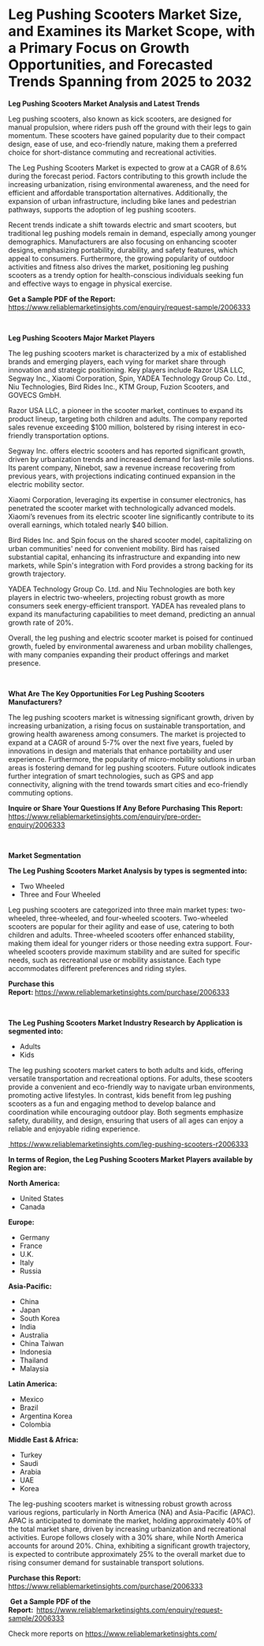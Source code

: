 <p><h1>Leg Pushing Scooters Market Size, and Examines its Market Scope, with a Primary Focus on Growth Opportunities, and Forecasted Trends Spanning from 2025 to 2032</h1></p><p><strong>Leg Pushing Scooters Market Analysis and Latest Trends</strong></p>
<p><p>Leg pushing scooters, also known as kick scooters, are designed for manual propulsion, where riders push off the ground with their legs to gain momentum. These scooters have gained popularity due to their compact design, ease of use, and eco-friendly nature, making them a preferred choice for short-distance commuting and recreational activities.</p><p>The Leg Pushing Scooters Market is expected to grow at a CAGR of 8.6% during the forecast period. Factors contributing to this growth include the increasing urbanization, rising environmental awareness, and the need for efficient and affordable transportation alternatives. Additionally, the expansion of urban infrastructure, including bike lanes and pedestrian pathways, supports the adoption of leg pushing scooters.</p><p>Recent trends indicate a shift towards electric and smart scooters, but traditional leg pushing models remain in demand, especially among younger demographics. Manufacturers are also focusing on enhancing scooter designs, emphasizing portability, durability, and safety features, which appeal to consumers. Furthermore, the growing popularity of outdoor activities and fitness also drives the market, positioning leg pushing scooters as a trendy option for health-conscious individuals seeking fun and effective ways to engage in physical exercise.</p></p>
<p><strong>Get a Sample PDF of the Report:&nbsp;</strong> <a href="https://www.reliablemarketinsights.com/enquiry/request-sample/2006333?utm_campaign=3038&utm_medium=2&utm_source=Github&utm_content=ia&utm_term=06042025&utm_id=leg-pushing-scooters">https://www.reliablemarketinsights.com/enquiry/request-sample/2006333</a></p>
<p>&nbsp;</p>
<p><strong>Leg Pushing Scooters Major Market Players</strong></p>
<p><p>The leg pushing scooters market is characterized by a mix of established brands and emerging players, each vying for market share through innovation and strategic positioning. Key players include Razor USA LLC, Segway Inc., Xiaomi Corporation, Spin, YADEA Technology Group Co. Ltd., Niu Technologies, Bird Rides Inc., KTM Group, Fuzion Scooters, and GOVECS GmbH.</p><p>Razor USA LLC, a pioneer in the scooter market, continues to expand its product lineup, targeting both children and adults. The company reported sales revenue exceeding $100 million, bolstered by rising interest in eco-friendly transportation options.</p><p>Segway Inc. offers electric scooters and has reported significant growth, driven by urbanization trends and increased demand for last-mile solutions. Its parent company, Ninebot, saw a revenue increase recovering from previous years, with projections indicating continued expansion in the electric mobility sector.</p><p>Xiaomi Corporation, leveraging its expertise in consumer electronics, has penetrated the scooter market with technologically advanced models. Xiaomi’s revenues from its electric scooter line significantly contribute to its overall earnings, which totaled nearly $40 billion.</p><p>Bird Rides Inc. and Spin focus on the shared scooter model, capitalizing on urban communities' need for convenient mobility. Bird has raised substantial capital, enhancing its infrastructure and expanding into new markets, while Spin's integration with Ford provides a strong backing for its growth trajectory.</p><p>YADEA Technology Group Co. Ltd. and Niu Technologies are both key players in electric two-wheelers, projecting robust growth as more consumers seek energy-efficient transport. YADEA has revealed plans to expand its manufacturing capabilities to meet demand, predicting an annual growth rate of 20%.</p><p>Overall, the leg pushing and electric scooter market is poised for continued growth, fueled by environmental awareness and urban mobility challenges, with many companies expanding their product offerings and market presence.</p></p>
<p>&nbsp;</p>
<p><strong>What Are The Key Opportunities For Leg Pushing Scooters Manufacturers?</strong></p>
<p><p>The leg pushing scooters market is witnessing significant growth, driven by increasing urbanization, a rising focus on sustainable transportation, and growing health awareness among consumers. The market is projected to expand at a CAGR of around 5-7% over the next five years, fueled by innovations in design and materials that enhance portability and user experience. Furthermore, the popularity of micro-mobility solutions in urban areas is fostering demand for leg pushing scooters. Future outlook indicates further integration of smart technologies, such as GPS and app connectivity, aligning with the trend towards smart cities and eco-friendly commuting options.</p></p>
<p><strong>Inquire or Share Your Questions If Any Before Purchasing This Report:</strong> <a href="https://www.reliablemarketinsights.com/enquiry/pre-order-enquiry/2006333?utm_campaign=3038&utm_medium=2&utm_source=Github&utm_content=ia&utm_term=06042025&utm_id=leg-pushing-scooters">https://www.reliablemarketinsights.com/enquiry/pre-order-enquiry/2006333</a></p>
<p>&nbsp;</p>
<p><strong>Market Segmentation</strong></p>
<p><strong>The Leg Pushing Scooters Market Analysis by types is segmented into:</strong></p>
<p><ul><li>Two Wheeled</li><li>Three and Four Wheeled</li></ul></p>
<p><p>Leg pushing scooters are categorized into three main market types: two-wheeled, three-wheeled, and four-wheeled scooters. Two-wheeled scooters are popular for their agility and ease of use, catering to both children and adults. Three-wheeled scooters offer enhanced stability, making them ideal for younger riders or those needing extra support. Four-wheeled scooters provide maximum stability and are suited for specific needs, such as recreational use or mobility assistance. Each type accommodates different preferences and riding styles.</p></p>
<p><strong>Purchase this Report:&nbsp;</strong><a href="https://www.reliablemarketinsights.com/purchase/2006333?utm_campaign=3038&utm_medium=2&utm_source=Github&utm_content=ia&utm_term=06042025&utm_id=leg-pushing-scooters">https://www.reliablemarketinsights.com/purchase/2006333</a></p>
<p>&nbsp;</p>
<p><strong>The Leg Pushing Scooters Market Industry Research by Application is segmented into:</strong></p>
<p><ul><li>Adults</li><li>Kids</li></ul></p>
<p><p>The leg pushing scooters market caters to both adults and kids, offering versatile transportation and recreational options. For adults, these scooters provide a convenient and eco-friendly way to navigate urban environments, promoting active lifestyles. In contrast, kids benefit from leg pushing scooters as a fun and engaging method to develop balance and coordination while encouraging outdoor play. Both segments emphasize safety, durability, and design, ensuring that users of all ages can enjoy a reliable and enjoyable riding experience.</p></p>
<p><a href="https://www.reliablemarketinsights.com/leg-pushing-scooters-r2006333?utm_campaign=3038&utm_medium=2&utm_source=Github&utm_content=ia&utm_term=06042025&utm_id=leg-pushing-scooters">&nbsp;https://www.reliablemarketinsights.com/leg-pushing-scooters-r2006333</a></p>
<p><strong>In terms of Region, the Leg Pushing Scooters Market Players available by Region are:</strong></p>
<p>
    <p> <strong> North America: </strong>
        <ul>
            <li>United States</li>
            <li>Canada</li>
        </ul>
        </p> 
    <p> <strong> Europe: </strong>
        <ul>
            <li>Germany</li>
            <li>France</li>
            <li>U.K.</li>
            <li>Italy</li>
            <li>Russia</li>
        </ul>
        </p> 
    <p> <strong> Asia-Pacific: </strong>
        <ul>
            <li>China</li>
            <li>Japan</li>
            <li>South Korea</li>
            <li>India</li>
            <li>Australia</li>
            <li>China Taiwan</li>
            <li>Indonesia</li>
            <li>Thailand</li>
            <li>Malaysia</li>
        </ul>
        </p> 
    <p> <strong> Latin America: </strong>
        <ul>
            <li>Mexico</li>
            <li>Brazil</li>
            <li>Argentina Korea</li>
            <li>Colombia</li>
        </ul>
        </p> 
    <p> <strong> Middle East & Africa: </strong>
        <ul>
            <li>Turkey</li>
            <li>Saudi</li>
            <li>Arabia</li>
            <li>UAE</li>
            <li>Korea</li>
        </ul>
    </p>
    </p>
<p><p>The leg-pushing scooters market is witnessing robust growth across various regions, particularly in North America (NA) and Asia-Pacific (APAC). APAC is anticipated to dominate the market, holding approximately 40% of the total market share, driven by increasing urbanization and recreational activities. Europe follows closely with a 30% share, while North America accounts for around 20%. China, exhibiting a significant growth trajectory, is expected to contribute approximately 25% to the overall market due to rising consumer demand for sustainable transport solutions.</p></p>
<p><strong>Purchase this Report: </strong><a href="https://www.reliablemarketinsights.com/purchase/2006333?utm_campaign=3038&utm_medium=2&utm_source=Github&utm_content=ia&utm_term=06042025&utm_id=leg-pushing-scooters">https://www.reliablemarketinsights.com/purchase/2006333</a></p>
<p>&nbsp;<strong>Get a Sample PDF of the Report:&nbsp;&nbsp;</strong><a href="https://www.reliablemarketinsights.com/enquiry/request-sample/2006333?utm_campaign=3038&utm_medium=2&utm_source=Github&utm_content=ia&utm_term=06042025&utm_id=leg-pushing-scooters">https://www.reliablemarketinsights.com/enquiry/request-sample/2006333</a></p>
<p><strong></strong></p>
<p>Check more reports on <a href="https://www.reliablemarketinsights.com/?utm_campaign=3038&utm_medium=2&utm_source=Github&utm_content=ia&utm_term=06042025&utm_id=leg-pushing-scooters">https://www.reliablemarketinsights.com/</a></p>